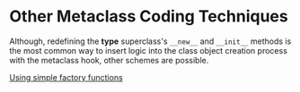 # Other Metaclass Coding Techniques

Although, redefining the **type** superclass's `__new__` and `__init__` methods is the most common way to insert logic into the class object creation process with the metaclass hook, other schemes are possible.

[Using simple factory functions](https://)